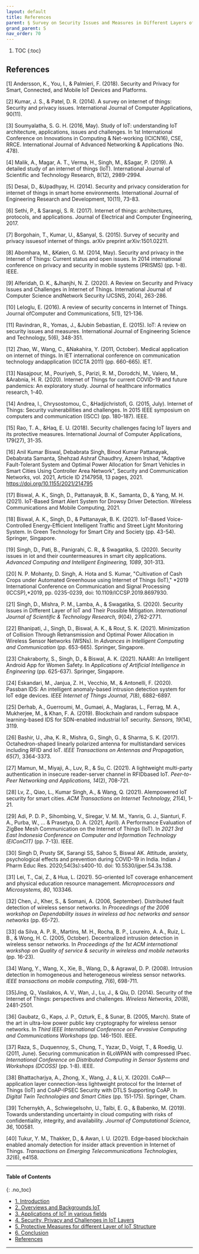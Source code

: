 ```yaml
---
layout: default
title: References  
parent: § Survey on Security Issues and Measures in Different Layers of Internet of Things (IoT)
grand_parent: S
nav_order: 70 
---
```

<style>
.dont-break-out {
  /* These are technically the same, but use both */
  overflow-wrap: break-word;
  word-wrap: break-word;

     -ms-word-break: break-all;
  /* This is the dangerous one in WebKit, as it breaks things wherever */
  word-break: break-all;
  /* Instead use this non-standard one: */
  word-break: break-word;
}

.youtube-container {
    position: relative;
    width: 100%;
    height: 0;
    padding-bottom: 56.25%;
}
.youtube-video {
    position: absolute;
    top: 0;
    left: 0;
    width: 100%;
    height: 100%;
}

</style>

<div class="dont-break-out" markdown="1">

1. TOC
{:toc}

## References 
[1] Andersson, K., You, I., & Palmieri, F. (2018). Security and Privacy for Smart, Connected, and Mobile IoT Devices and Platforms. 

[2] Kumar, J. S., & Patel, D. R. (2014). A survey on internet of things: Security and privacy issues. International Journal of Computer Applications, 90(11).

[3] Soumyalatha, S. G. H. (2016, May). Study of IoT: understanding IoT architecture, applications, issues and challenges. In 1st International Conference on Innovations in Computing & Net-working (ICICN16), CSE, RRCE. International Journal of Advanced Networking & Applications (No. 478).

[4] Malik, A., Magar, A. T., Verma, H., Singh, M., &Sagar, P. (2019). A detailed study of an internet of things (IoT). International Journal of Scientific and Technology Research, 8(12), 2989-2994. 

[5] Desai, D., &Upadhyay, H. (2014). Security and privacy consideration for internet of things in smart home environments. International Journal of Engineering Research and Development, 10(11), 73-83. 

[6] Sethi, P., & Sarangi, S. R. (2017). Internet of things: architectures, protocols, and applications. Journal of Electrical and Computer Engineering, 2017.

[7] Borgohain, T., Kumar, U., &Sanyal, S. (2015). Survey of security and privacy issuesof internet of things. arXiv preprint arXiv:1501.02211. 

[8] Abomhara, M., &Køien, G. M. (2014, May). Security and privacy in the Internet of Things: Current status and open issues. In 2014 international conference on privacy and security in mobile systems (PRISMS) (pp. 1-8). IEEE. 

[9] Alferidah, D. K., &Jhanjhi, N. Z. (2020). A Review on Security and Privacy Issues and Challenges in Internet of Things. International Journal of Computer Science andNetwork Security IJCSNS, 20(4), 263-286. 

[10] Leloglu, E. (2016). A review of security concerns in Internet of Things. Journal ofComputer and Communications, 5(1), 121-136. 

[11] Ravindran, R., Yomas, J., &Jubin Sebastian, E. (2015). IoT: A review on security issues and measures. International Journal of Engineering Science and Technology, 5(6), 348-351. 

[12] Zhao, W., Wang, C., &Nakahira, Y. (2011, October). Medical application on internet of things. In IET international conference on communication technology andapplication (ICCTA 2011) (pp. 660-665). IET. 

[13] Nasajpour, M., Pouriyeh, S., Parizi, R. M., Dorodchi, M., Valero, M., &Arabnia, H. R. (2020). Internet of Things for current COVID-19 and future pandemics: An exploratory study. Journal of healthcare informatics research, 1-40. 

[14] Andrea, I., Chrysostomou, C., &Hadjichristofi, G. (2015, July). Internet of Things: Security vulnerabilities and challenges. In 2015 IEEE symposium on computers and communication (ISCC) (pp. 180-187). IEEE.

[15] Rao, T. A., &Haq, E. U. (2018). Security challenges facing IoT layers and its protective measures. International Journal of Computer Applications, 179(27), 31-35. 

[16] Anil Kumar Biswal, Debabrata Singh, Binod Kumar Pattanayak, Debabrata Samanta, Shehzad Ashraf Chaudhry, Azeem Irshad, "Adaptive Fault-Tolerant System and Optimal Power Allocation for Smart Vehicles in Smart Cities Using Controller Area Network", Security and Communication Networks, vol. 2021, Article ID 2147958, 13 pages, 2021. https://doi.org/10.1155/2021/214795 

[17] Biswal, A. K., Singh, D., Pattanayak, B. K., Samanta, D., & Yang, M. H. (2021). IoT-Based Smart Alert System for Drowsy Driver Detection. Wireless Communications and Mobile Computing, 2021. 

[18] Biswal, A. K., Singh, D., & Pattanayak, B. K. (2021). IoT-Based Voice-Controlled Energy-Efficient Intelligent Traffic and Street Light Monitoring System. In Green Technology for Smart City and Society (pp. 43-54). Springer, Singapore. 

[19] Singh, D., Pati, B., Panigrahi, C. R., & Swagatika, S. (2020). Security issues in iot and their countermeasures in smart city applications. *Advanced Computing and Intelligent Engineering, 1089*, 301-313. 

[20] N. P. Mohanty, D. Singh, A. Hota and S. Kumar, "Cultivation of Cash Crops under Automated Greenhouse using Internet of Things (IoT)," *2019 International Conference on Communication and Signal Processing (ICCSP),*2019, pp. 0235-0239, doi: 10.1109/ICCSP.2019.8697930.

[21] Singh, D., Mishra, P. M., Lamba, A., & Swagatika, S. (2020). Security Issues in Different Layer of IoT and Their Possible Mitigation. *International Journal of Scientific & Technology Research, 9*(04), 2762-2771. 

[22] Bhanipati, J., Singh, D., Biswal, A. K., & Rout, S. K. (2021). Minimization of Collision Through Retransmission and Optimal Power Allocation in Wireless Sensor Networks (WSNs). In *Advances in Intelligent Computing and Communication* (pp. 653-665). Springer, Singapore. 

[23] Chakraborty, S., Singh, D., & Biswal, A. K. (2021). NAARI: An Intelligent Android App for Women Safety. In *Applications of Artificial Intelligence in Engineering* (pp. 625-637). Springer, Singapore.

[24] Eskandari, M., Janjua, Z. H., Vecchio, M., & Antonelli, F. (2020). Passban IDS: An intelligent anomaly-based intrusion detection system for IoT edge devices. *IEEE Internet of Things Journal, 7*(8), 6882-6897. 

[25] Derhab, A., Guerroumi, M., Gumaei, A., Maglaras, L., Ferrag, M. A., Mukherjee, M., & Khan, F. A. (2019). Blockchain and random subspace learning-based IDS for SDN-enabled industrial IoT security. *Sensors, 19*(14), 3119. 

[26] Bashir, U., Jha, K. R., Mishra, G., Singh, G., & Sharma, S. K. (2017). Octahedron-shaped linearly polarized antenna for multistandard services including RFID and IoT. *IEEE Transactions on Antennas and Propagation, 65*(7), 3364-3373. 

[27] Mamun, M., Miyaji, A., Luv, R., & Su, C. (2021). A lightweight multi-party authentication in insecure reader-server channel in RFIDbased IoT. *Peer-to-Peer Networking and Applications, 14*(2), 708-721. 

[28] Lv, Z., Qiao, L., Kumar Singh, A., & Wang, Q. (2021). AIempowered IoT security for smart cities. *ACM Transactions on Internet Technology, 21*(4), 1-21. 

[29] Adi, P. D. P., Sihombing, V., Siregar, V. M. M., Yanris, G. J., Sianturi, F. A., Purba, W., ... & Prasetya, D. A. (2021, April). A Performance Evaluation of ZigBee Mesh Communication on the Internet of Things (IoT). In *2021 3rd East Indonesia Conference on Computer and Information Technology (EIConCIT)* (pp. 7-13). IEEE. 

[30] Singh D, Prusty SK, Sarangi SS, Sahoo S, Biswal AK. Attitude, anxiety, psychological effects and prevention during COVID-19 in India. Indian J Pharm Educ Res. 2020;54(3s):s400-10. doi: 10.5530/ijper.54.3s.138. 

[31] Lei, T., Cai, Z., & Hua, L. (2021). 5G-oriented IoT coverage enhancement and physical education resource management. *Microprocessors and Microsystems, 80*, 103346. 

[32] Chen, J., Kher, S., & Somani, A. (2006, September). Distributed fault detection of wireless sensor networks. In *Proceedings of the 2006 workshop on Dependability issues in wireless ad hoc networks and sensor networks* (pp. 65-72). 

[33] da Silva, A. P. R., Martins, M. H., Rocha, B. P., Loureiro, A. A., Ruiz, L. B., & Wong, H. C. (2005, October). Decentralized intrusion detection in wireless sensor networks. In *Proceedings of the 1st ACM international workshop on Quality of service & security in wireless and mobile networks* (pp. 16-23). 

[34] Wang, Y., Wang, X., Xie, B., Wang, D., & Agrawal, D. P. (2008). Intrusion detection in homogeneous and heterogeneous wireless sensor networks. *IEEE transactions on mobile computing, 7*(6), 698-711. 

[35]Jing, Q., Vasilakos, A. V., Wan, J., Lu, J., & Qiu, D. (2014). Security of the Internet of Things: perspectives and challenges. *Wireless Networks, 20*(8), 2481-2501. 

[36] Gaubatz, G., Kaps, J. P., Ozturk, E., & Sunar, B. (2005, March). State of the art in ultra-low power public key cryptography for wireless sensor networks. In *Third IEEE International Conference on Pervasive Computing and Communications Workshops* (pp. 146-150). IEEE. 

[37] Raza, S., Duquennoy, S., Chung, T., Yazar, D., Voigt, T., & Roedig, U. (2011, June). Securing communication in 6LoWPAN with compressed IPsec. *International Conference on Distributed Computing in Sensor Systems and Workshops (DCOSS)* (pp. 1-8). IEEE.

[38] Bhattacharjya, A., Zhong, X., Wang, J., & Li, X. (2020). CoAP— application layer connection-less lightweight protocol for the Internet of Things (IoT) and CoAP-IPSEC Security with DTLS Supporting CoAP. In *Digital Twin Technologies and Smart Cities* (pp. 151-175). Springer, Cham. 

[39] Tchernykh, A., Schwiegelsohn, U., Talbi, E. G., & Babenko, M. (2019). Towards understanding uncertainty in cloud computing with risks of confidentiality, integrity, and availability. *Journal of Computational Science, 36*, 100581.

[40] Tukur, Y. M., Thakker, D., & Awan, I. U. (2021). Edge‐based blockchain enabled anomaly detection for insider attack prevention in Internet of Things. *Transactions on Emerging Telecommunications Technologies, 32*(6), e4158.
***

#### Table of Contents
{: .no_toc}

<ul><li> <a href="/docs/S/Survey-on-Security-Issues-and-Measures-in-Different-Layers-of-Internet-of-Things-(IoT)-1/">
1. Introduction</a></li><li> <a href="/docs/S/Survey-on-Security-Issues-and-Measures-in-Different-Layers-of-Internet-of-Things-(IoT)-2/">
2. Overviews and Backgrounds IoT</a></li><li> <a href="/docs/S/Survey-on-Security-Issues-and-Measures-in-Different-Layers-of-Internet-of-Things-(IoT)-3/">
3. Applications of IoT in various fields</a></li><li> <a href="/docs/S/Survey-on-Security-Issues-and-Measures-in-Different-Layers-of-Internet-of-Things-(IoT)-4/">
4. Security, Privacy and Challenges in IoT Layers</a></li><li> <a href="/docs/S/Survey-on-Security-Issues-and-Measures-in-Different-Layers-of-Internet-of-Things-(IoT)-5/">
5. Protective Measures for different Layer of IoT Structure</a></li><li> <a href="/docs/S/Survey-on-Security-Issues-and-Measures-in-Different-Layers-of-Internet-of-Things-(IoT)-6/">
6. Conclusion</a></li><li> <a href="/docs/S/Survey-on-Security-Issues-and-Measures-in-Different-Layers-of-Internet-of-Things-(IoT)-7/">
References</a></li></ul>

***

</div>
